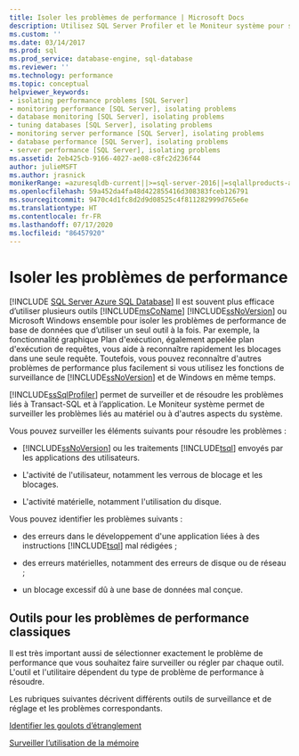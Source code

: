 ```yaml
---
title: Isoler les problèmes de performance | Microsoft Docs
description: Utilisez SQL Server Profiler et le Moniteur système pour superviser et résoudre les problèmes liés à Transact-SQL, aux applications, au matériel et au système.
ms.custom: ''
ms.date: 03/14/2017
ms.prod: sql
ms.prod_service: database-engine, sql-database
ms.reviewer: ''
ms.technology: performance
ms.topic: conceptual
helpviewer_keywords:
- isolating performance problems [SQL Server]
- monitoring performance [SQL Server], isolating problems
- database monitoring [SQL Server], isolating problems
- tuning databases [SQL Server], isolating problems
- monitoring server performance [SQL Server], isolating problems
- database performance [SQL Server], isolating problems
- server performance [SQL Server], isolating problems
ms.assetid: 2eb425cb-9166-4027-ae08-c8fc2d236f44
author: julieMSFT
ms.author: jrasnick
monikerRange: =azuresqldb-current||>=sql-server-2016||=sqlallproducts-allversions||>=sql-server-linux-2017||=azuresqldb-mi-current
ms.openlocfilehash: 59a452da4fa48d422855416d308383fceb126791
ms.sourcegitcommit: 9470c4d1fc8d2d9d08525c4f811282999d765e6e
ms.translationtype: HT
ms.contentlocale: fr-FR
ms.lasthandoff: 07/17/2020
ms.locfileid: "86457920"
---
```

# <a name="isolate-performance-problems"></a>Isoler les problèmes de performance
[!INCLUDE [SQL Server Azure SQL Database](../../includes/applies-to-version/sql-asdb.md)]
  Il est souvent plus efficace d’utiliser plusieurs outils [!INCLUDE[msCoName](../../includes/msconame-md.md)] [!INCLUDE[ssNoVersion](../../includes/ssnoversion-md.md)] ou Microsoft Windows ensemble pour isoler les problèmes de performance de base de données que d’utiliser un seul outil à la fois. Par exemple, la fonctionnalité graphique Plan d'exécution, également appelée plan d'exécution de requêtes, vous aide à reconnaître rapidement les blocages dans une seule requête. Toutefois, vous pouvez reconnaître d'autres problèmes de performance plus facilement si vous utilisez les fonctions de surveillance de [!INCLUDE[ssNoVersion](../../includes/ssnoversion-md.md)] et de Windows en même temps.  
  
 [!INCLUDE[ssSqlProfiler](../../includes/sssqlprofiler-md.md)] permet de surveiller et de résoudre les problèmes liés à Transact-SQL et à l’application. Le Moniteur système permet de surveiller les problèmes liés au matériel ou à d'autres aspects du système.  
  
 Vous pouvez surveiller les éléments suivants pour résoudre les problèmes :  
  
-   [!INCLUDE[ssNoVersion](../../includes/ssnoversion-md.md)] ou les traitements [!INCLUDE[tsql](../../includes/tsql-md.md)] envoyés par les applications des utilisateurs.  
  
-   L'activité de l'utilisateur, notamment les verrous de blocage et les blocages.  
  
-   L'activité matérielle, notamment l'utilisation du disque.  
  
 Vous pouvez identifier les problèmes suivants :  
  
-   des erreurs dans le développement d'une application liées à des instructions [!INCLUDE[tsql](../../includes/tsql-md.md)] mal rédigées ;  
  
-   des erreurs matérielles, notamment des erreurs de disque ou de réseau ;  
  
-   un blocage excessif dû à une base de données mal conçue.  
  
## <a name="tools-for-common-performance-problems"></a>Outils pour les problèmes de performance classiques  
 Il est très important aussi de sélectionner exactement le problème de performance que vous souhaitez faire surveiller ou régler par chaque outil. L'outil et l'utilitaire dépendent du type de problème de performance à résoudre.  
  
 Les rubriques suivantes décrivent différents outils de surveillance et de réglage et les problèmes correspondants.  
  
 [Identifier les goulots d’étranglement](../../relational-databases/performance/identify-bottlenecks.md)  
  
 [Surveiller l’utilisation de la mémoire](../../relational-databases/performance-monitor/monitor-memory-usage.md)  
  
  
